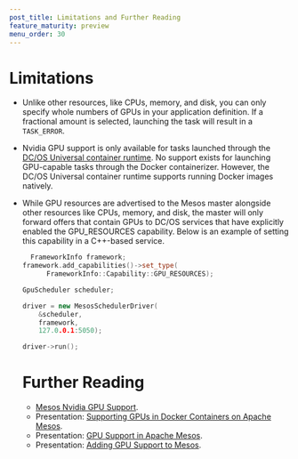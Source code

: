```yaml
---
post_title: Limitations and Further Reading
feature_maturity: preview
menu_order: 30
---
```


# Limitations

- Unlike other resources, like  CPUs, memory, and disk, you can only specify whole numbers of GPUs in your application definition. If a fractional amount is selected, launching the task will result in a `TASK_ERROR`.

- Nvidia GPU support is only available for tasks launched through the [DC/OS Universal container runtime](/docs/1.10/deploying-services/containerizers/). No support exists for launching GPU-capable tasks through the Docker containerizer. However, the DC/OS Universal container runtime supports running Docker images natively.

- While GPU resources are advertised to the Mesos master alongside other resources like CPUs, memory, and disk, the master will only forward offers that contain GPUs to DC/OS services that have explicitly enabled the GPU_RESOURCES capability. Below is an example of setting this capability in a C++-based service.
  ```c++
    FrameworkInfo framework;
  framework.add_capabilities()->set_type(
        FrameworkInfo::Capability::GPU_RESOURCES);

  GpuScheduler scheduler;

  driver = new MesosSchedulerDriver(
      &scheduler,
      framework,
      127.0.0.1:5050);

  driver->run();
  ```

  # Further Reading

  - [Mesos Nvidia GPU Support](https://github.com/apache/mesos/blob/master/docs/gpu-support.md).
  - Presentation: [Supporting GPUs in Docker Containers on Apache Mesos](https://docs.google.com/presentation/d/1FnuEW2ic5d-cpSyVOUMfUSM7WxJlZtTAAWt2dZXJ52A/edit#slide=id.p).
  - Presentation: [GPU Support in Apache Mesos](https://www.youtube.com/watch?v=giJ4GXFoeuA).
  - Presentation: [Adding GPU Support to Mesos](https://docs.google.com/presentation/d/1Y1IUlWV6g1HzD1wYIYXy6AmbfnczWfjvvmqqpeDFBic/edit#slide=id.p).
